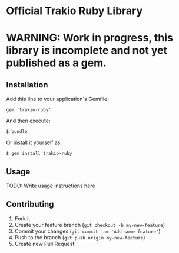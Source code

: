 # Official Trakio Ruby Library

# WARNING: Work in progress, this library is incomplete and not yet published as a gem.

## Installation

Add this line to your application's Gemfile:

    gem 'trakio-ruby'

And then execute:

    $ bundle

Or install it yourself as:

    $ gem install trakio-ruby

## Usage

TODO: Write usage instructions here

## Contributing

1. Fork it
2. Create your feature branch (`git checkout -b my-new-feature`)
3. Commit your changes (`git commit -am 'Add some feature'`)
4. Push to the branch (`git push origin my-new-feature`)
5. Create new Pull Request

